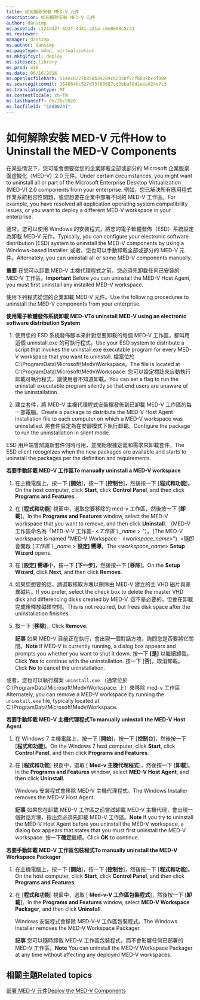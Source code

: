 ```yaml
---
title: 如何解除安裝 MED-V 元件
description: 如何解除安裝 MED-V 元件
author: dansimp
ms.assetid: c121dd27-6b2f-4d41-a21a-c6e8608c5c41
ms.reviewer: ''
manager: dansimp
ms.author: dansimp
ms.pagetype: mdop, virtualization
ms.mktglfcycl: deploy
ms.sitesec: library
ms.prod: w10
ms.date: 06/16/2016
ms.openlocfilehash: 514ec8227b858b34289ca2330f7cfb038bc4f00e
ms.sourcegitcommit: 354664bc527d93f80687cd2eba70d1eea024c7c3
ms.translationtype: MT
ms.contentlocale: zh-TW
ms.lasthandoff: 06/26/2020
ms.locfileid: "10800241"
---
```

# <span data-ttu-id="8cec8-103">如何解除安裝 MED-V 元件</span><span class="sxs-lookup"><span data-stu-id="8cec8-103">How to Uninstall the MED-V Components</span></span>


<span data-ttu-id="8cec8-104">在某些情況下，您可能會想要從您的企業卸載全部或部分的 Microsoft 企業版桌面虛擬化（MED-V）2.0 元件。</span><span class="sxs-lookup"><span data-stu-id="8cec8-104">Under certain circumstances, you might want to uninstall all or part of the Microsoft Enterprise Desktop Virtualization (MED-V) 2.0 components from your enterprise.</span></span> <span data-ttu-id="8cec8-105">例如，您已解決所有應用程式作業系統相容性問題，或您想要在企業中部署不同的 MED-V 工作區。</span><span class="sxs-lookup"><span data-stu-id="8cec8-105">For example, you have resolved all application operating system compatibility issues, or you want to deploy a different MED-V workspace in your enterprise.</span></span>

<span data-ttu-id="8cec8-106">通常，您可以使用 Windows 的安裝程式，將您的電子軟體發佈（ESD）系統設定為卸載 MED-V 元件。</span><span class="sxs-lookup"><span data-stu-id="8cec8-106">Typically, you can configure your electronic software distribution (ESD) system to uninstall the MED-V components by using a Windows-based Installer.</span></span> <span data-ttu-id="8cec8-107">或者，您也可以手動卸載全部或部分的 MED-V 元件。</span><span class="sxs-lookup"><span data-stu-id="8cec8-107">Alternately, you can uninstall all or some MED-V components manually.</span></span>

<span data-ttu-id="8cec8-108">**重要** 在您可以卸載 MED-V 主機代理程式之前，您必須先卸載任何已安裝的 MED-V 工作區。</span><span class="sxs-lookup"><span data-stu-id="8cec8-108">**Important** Before you can uninstall the MED-V Host Agent, you must first uninstall any installed MED-V workspace.</span></span>

 

<span data-ttu-id="8cec8-109">使用下列程式從您的企業卸載 MED-V 元件。</span><span class="sxs-lookup"><span data-stu-id="8cec8-109">Use the following procedures to uninstall the MED-V components from your enterprise.</span></span>

**<span data-ttu-id="8cec8-110">使用電子軟體發佈系統卸載 MED-V</span><span class="sxs-lookup"><span data-stu-id="8cec8-110">To uninstall MED-V using an electronic software distribution System</span></span>**

1.  <span data-ttu-id="8cec8-111">使用您的 ESD 系統發佈腳本來針對您要卸載的每個 MED-V 工作區，都叫用這個 uninstall.exe 的可執行程式。</span><span class="sxs-lookup"><span data-stu-id="8cec8-111">Use your ESD system to distribute a script that invokes the uninstall.exe executable program for every MED-V workspace that you want to uninstall.</span></span> <span data-ttu-id="8cec8-112">檔案位於 C:\\ProgramData\\Microsoft\\Medv\\Workspace。</span><span class="sxs-lookup"><span data-stu-id="8cec8-112">The file is located at C:\\ProgramData\\Microsoft\\Medv\\Workspace.</span></span> <span data-ttu-id="8cec8-113">您可以設定標誌來自動執行卸載可執行程式，讓使用者不知道卸載。</span><span class="sxs-lookup"><span data-stu-id="8cec8-113">You can set a flag to run the uninstall executable program silently so that end users are unaware of the uninstallation.</span></span>

2.  <span data-ttu-id="8cec8-114">建立套件，將 MED-V 主機代理程式安裝檔發佈到已卸載 MED-V 工作區的每一部電腦。</span><span class="sxs-lookup"><span data-stu-id="8cec8-114">Create a package to distribute the MED-V Host Agent installation file to each computer on which a MED-V workspace was uninstalled.</span></span> <span data-ttu-id="8cec8-115">將套件設定為在安靜模式下執行卸載。</span><span class="sxs-lookup"><span data-stu-id="8cec8-115">Configure the package to run the uninstallation in silent mode.</span></span>

<span data-ttu-id="8cec8-116">ESD 用戶端會辨識新套件何時可用，並開始根據定義和需求來卸載套件。</span><span class="sxs-lookup"><span data-stu-id="8cec8-116">The ESD client recognizes when the new packages are available and starts to uninstall the packages per the definition and requirements.</span></span>

**<span data-ttu-id="8cec8-117">若要手動卸載 MED-V 工作區</span><span class="sxs-lookup"><span data-stu-id="8cec8-117">To manually uninstall a MED-V workspace</span></span>**

1.  <span data-ttu-id="8cec8-118">在主機電腦上，按一下 [**開始**]，按一下 [**控制台**]，然後按一下 [**程式和功能**]。</span><span class="sxs-lookup"><span data-stu-id="8cec8-118">On the host computer, click **Start**, click **Control Panel**, and then click **Programs and Features**.</span></span>

2.  <span data-ttu-id="8cec8-119">在 [**程式和功能**] 視窗中，選取您要移除的 med-v 工作區，然後按一下 [**卸載**]。</span><span class="sxs-lookup"><span data-stu-id="8cec8-119">In the **Programs and Features** window, select the MED-V workspace that you want to remove, and then click **Uninstall**.</span></span> <span data-ttu-id="8cec8-120">（MED-V 工作區命名為「MED-V-V 工作區- &lt;*工作區 \ _name* &gt; "）。</span><span class="sxs-lookup"><span data-stu-id="8cec8-120">(The MED-V workspace is named "MED-V Workspace - &lt;*workspace\_name*&gt;").</span></span> <span data-ttu-id="8cec8-121">&lt;隨即會開啟 [*工作區 \ _name* &gt; **設定] 嚮導**。</span><span class="sxs-lookup"><span data-stu-id="8cec8-121">The &lt;*workspace\_name*&gt; **Setup Wizard** opens.</span></span>

3.  <span data-ttu-id="8cec8-122">在 [**設定] 嚮導**中，按一下 **[下一步]**，然後按一下 [**移除**]。</span><span class="sxs-lookup"><span data-stu-id="8cec8-122">On the **Setup Wizard**, click **Next**, and then click **Remove**.</span></span>

4.  <span data-ttu-id="8cec8-123">如果您想要的話，請選取核取方塊以刪除由 MED-V 建立的主 VHD 磁片與差異磁片。</span><span class="sxs-lookup"><span data-stu-id="8cec8-123">If you prefer, select the check box to delete the master VHD disk and differencing disks created by MED-V.</span></span> <span data-ttu-id="8cec8-124">這不是必要的，但會在卸載完成後釋放磁碟空間。</span><span class="sxs-lookup"><span data-stu-id="8cec8-124">This is not required, but frees disk space after the uninstallation finishes.</span></span>

5.  <span data-ttu-id="8cec8-125">按一下 [**移除**]。</span><span class="sxs-lookup"><span data-stu-id="8cec8-125">Click **Remove**.</span></span>

    <span data-ttu-id="8cec8-126">**記事** 如果 MED-V 目前正在執行，會出現一個對話方塊，詢問您是否要將它關閉。</span><span class="sxs-lookup"><span data-stu-id="8cec8-126">**Note** If MED-V is currently running, a dialog box appears and prompts you whether you want to shut it down.</span></span> <span data-ttu-id="8cec8-127">按一下 **[是]** 以繼續卸載。</span><span class="sxs-lookup"><span data-stu-id="8cec8-127">Click **Yes** to continue with the uninstallation.</span></span> <span data-ttu-id="8cec8-128">按一下 [**否**]，取消卸載。</span><span class="sxs-lookup"><span data-stu-id="8cec8-128">Click **No** to cancel the uninstallation.</span></span>

     

<span data-ttu-id="8cec8-129">或者，您也可以執行檔案 `uninstall.exe` （通常位於 C:\\ProgramData\\Microsoft\\Medv\\Workspace. 上）來移除 med-v 工作區</span><span class="sxs-lookup"><span data-stu-id="8cec8-129">Alternately, you can remove a MED-V workspace by running the `uninstall.exe` file, typically located at C:\\ProgramData\\Microsoft\\Medv\\Workspace.</span></span>

**<span data-ttu-id="8cec8-130">若要手動卸載 MED-V 主機代理程式</span><span class="sxs-lookup"><span data-stu-id="8cec8-130">To manually uninstall the MED-V Host Agent</span></span>**

1.  <span data-ttu-id="8cec8-131">在 Windows 7 主機電腦上，按一下 [**開始**]，按一下 [**控制台**]，然後按一下 [**程式和功能**]。</span><span class="sxs-lookup"><span data-stu-id="8cec8-131">On the Windows 7 host computer, click **Start**, click **Control Panel**, and then click **Programs and Features**.</span></span>

2.  <span data-ttu-id="8cec8-132">在 [**程式和功能**] 視窗中，選取 [ **Med-v 主機代理程式**]，然後按一下 [**卸載**]。</span><span class="sxs-lookup"><span data-stu-id="8cec8-132">In the **Programs and Features** window, select **MED-V Host Agent**, and then click **Uninstall**.</span></span>

    <span data-ttu-id="8cec8-133">Windows 安裝程式會移除 MED-V 主機代理程式。</span><span class="sxs-lookup"><span data-stu-id="8cec8-133">The Windows Installer removes the MED-V Host Agent.</span></span>

    <span data-ttu-id="8cec8-134">**記事** 如果您在卸載 MED-V 工作區之前嘗試卸載 MED-V 主機代理，會出現一個對話方塊，指出您必須先卸載 MED-V 工作區。</span><span class="sxs-lookup"><span data-stu-id="8cec8-134">**Note** If you try to uninstall the MED-V Host Agent before you uninstall the MED-V workspace, a dialog box appears that states that you must first uninstall the MED-V workspace.</span></span> <span data-ttu-id="8cec8-135">按一下**確定**繼續。</span><span class="sxs-lookup"><span data-stu-id="8cec8-135">Click **OK** to continue.</span></span>

     

**<span data-ttu-id="8cec8-136">若要手動卸載 MED-V 工作區包裝程式</span><span class="sxs-lookup"><span data-stu-id="8cec8-136">To manually uninstall the MED-V Workspace Packager</span></span>**

1.  <span data-ttu-id="8cec8-137">在主機電腦上，按一下 [**開始**]，按一下 [**控制台**]，然後按一下 [**程式和功能**]。</span><span class="sxs-lookup"><span data-stu-id="8cec8-137">On the host computer, click **Start**, click **Control Panel**, and then click **Programs and Features**.</span></span>

2.  <span data-ttu-id="8cec8-138">在 [**程式和功能**] 視窗中，選取 [ **Med-v-V 工作區包裝程式**]，然後按一下 [**卸載**]。</span><span class="sxs-lookup"><span data-stu-id="8cec8-138">In the **Programs and Features** window, select **MED-V Workspace Packager**, and then click **Uninstall**.</span></span>

    <span data-ttu-id="8cec8-139">Windows 安裝程式會移除 MED-V-V 工作區包裝程式。</span><span class="sxs-lookup"><span data-stu-id="8cec8-139">The Windows Installer removes the MED-V Workspace Packager.</span></span>

    <span data-ttu-id="8cec8-140">**記事** 您可以隨時卸載 MED-V 工作區包裝程式，而不會影響任何已部署的 MED-V 工作區。</span><span class="sxs-lookup"><span data-stu-id="8cec8-140">**Note** You can uninstall the MED-V Workspace Packager at any time without affecting any deployed MED-V workspaces.</span></span>

     

## <span data-ttu-id="8cec8-141">相關主題</span><span class="sxs-lookup"><span data-stu-id="8cec8-141">Related topics</span></span>


[<span data-ttu-id="8cec8-142">部署 MED-V 元件</span><span class="sxs-lookup"><span data-stu-id="8cec8-142">Deploy the MED-V Components</span></span>](deploy-the-med-v-components.md)

 

 





